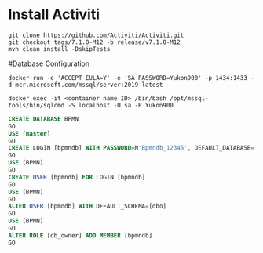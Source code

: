 # Install Activiti

```
git clone https://github.com/Activiti/Activiti.git
git checkout tags/7.1.0-M12 -b release/v7.1.0-M12
mvn clean install -DskipTests
```

#Database Configuration

`docker run -e 'ACCEPT_EULA=Y' -e 'SA_PASSWORD=Yukon900' -p 1434:1433 -d mcr.microsoft.com/mssql/server:2019-latest`

`docker exec -it <container name|ID> /bin/bash /opt/mssql-tools/bin/sqlcmd -S localhost -U sa -P Yukon900`

```sql
CREATE DATABASE BPMN
GO
USE [master]
GO
CREATE LOGIN [bpmndb] WITH PASSWORD=N'Bpmndb_12345', DEFAULT_DATABASE=[BPMN], CHECK_EXPIRATION=OFF, CHECK_POLICY=ON
GO
USE [BPMN]
GO
CREATE USER [bpmndb] FOR LOGIN [bpmndb]
GO
USE [BPMN]
GO
ALTER USER [bpmndb] WITH DEFAULT_SCHEMA=[dbo]
GO
USE [BPMN]
GO
ALTER ROLE [db_owner] ADD MEMBER [bpmndb]
GO

```


